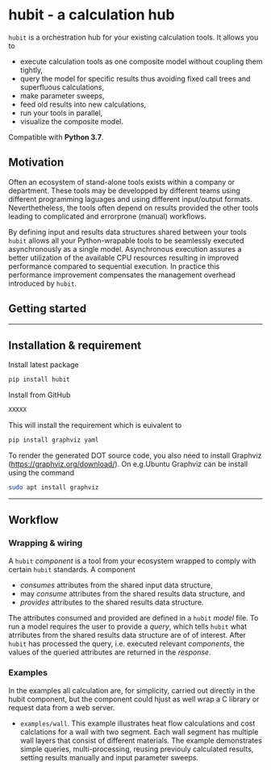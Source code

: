 ﻿# hubit - a calculation hub  

`hubit` is a orchestration hub for your existing calculation tools. It allows you to 

- execute calculation tools as one composite model without coupling them tightly,
- query the model for specific results thus avoiding fixed call trees and superfluous calculations,
- make parameter sweeps,
- feed old results into new calculations,
- run your tools in parallel,
- visualize the composite model.

Compatible with __Python 3.7__.

## Motivation
Often an ecosystem of stand-alone tools exists within a company or department. These tools may be developped by  different teams using different programming laguages and using different input/output formats. Neverthetheless, the tools often depend on results provided the other tools leading to complicated and errorprone (manual) workflows.

By defining input and results data structures shared between your tools `hubit` allows all your Python-wrapable tools to be seamlessly executed asynchronously as a single model. Asynchronous execution
assures a better utilization of the available CPU resources resulting in improved performance compared to sequential execution. In practice this performance improvement compensates the management overhead introduced by `hubit`.

## Getting started



------------------


## Installation & requirement

Install latest package
```sh
pip install hubit
```

Install from GitHub
```sh
XXXXX
```

This will install the requirement which is euivalent to
```sh
pip install graphviz yaml
```

To render the generated DOT source code, you also need to install Graphviz (https://graphviz.org/download/). On e.g.Ubuntu Graphviz can be install using the command
```sh
sudo apt install graphviz
```

------------------


## Workflow

### Wrapping & wiring
A `hubit` _component_ is a tool from your ecosystem wrapped to comply with certain `hubit` standards. A component 

- _consumes_ attributes from the shared input data structure, 
- may _consume_ attributes from the shared results data structure, and 
- _provides_ attributes to the shared results data structure. 

The attributes consumed and provided are defined in a `hubit` _model_ file. To run a model requires the user to provide a _query_, which tells `hubit` what atrributes from the shared results data structure are of of interest. After `hubit` has processed the query, i.e. executed relevant _components_, the values of the queried attributes are returned in the _response_. 

### Examples

In the examples all calculation are, for simplicity, carried out directly in the 
hubit component, but the component could hjust as well wrap a C library or request 
data from a web server.

* `examples/wall`. This example illustrates heat flow calculations and cost calclations for a wall with two segment. Each wall segment has multiple wall layers that consist of different materials. The example demonstrates simple queries, multi-processing, reusing previouly calculated results, setting results manually and input parameter sweeps.